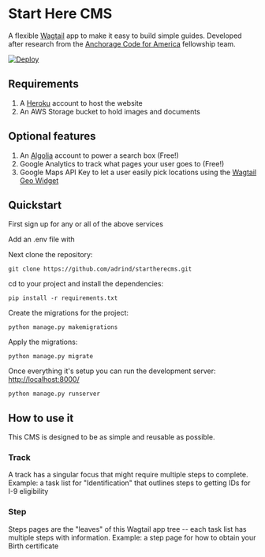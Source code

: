 # Start Here CMS #

A flexible [Wagtail](https://wagtail.io/) app to make it easy to build simple guides.
Developed after research from the [Anchorage Code for America](https://cfa-muni.tumblr.com) fellowship team.

[![Deploy](https://www.herokucdn.com/deploy/button.png)](https://heroku.com/deploy?env[DJANGO_SETTINGS_MODULE]=startherecms.settings.production&env[SECRET_KEY]=I_AM_A_DUMMY_KEY_CHANGE_ME)


## Requirements ##
1. A [Heroku](https://heroku.com) account to host the website
2. An AWS Storage bucket to hold images and documents


## Optional features ##
1. An [Algolia](https://algolia.com) account to power a search box (Free!)
2. Google Analytics to track what pages your user goes to (Free!)
3. Google Maps API Key to let a user easily pick locations using the [Wagtail Geo Widget](https://github.com/Frojd/wagtail-geo-widget)


## Quickstart ##

First sign up for any or all of the above services

Add an .env file with

Next clone the repository:

    git clone https://github.com/adrind/startherecms.git

cd to your project and install the dependencies:

    pip install -r requirements.txt

Create the migrations for the project:

    python manage.py makemigrations

Apply the migrations:

    python manage.py migrate

Once everything it's setup you can run the development server: [http://localhost:8000/](http://localhost:8000/)

    python manage.py runserver

## How to use it ##

This CMS is designed to be as simple and reusable as possible.

### Track ###
A track has a singular focus that might require multiple steps to complete.
Example: a task list for "Identification" that outlines steps to getting IDs for I-9 eligibility

### Step ###
Steps pages are the "leaves" of this Wagtail app tree -- each task list has multiple steps with information.
Example: a step page for how to obtain your Birth certificate